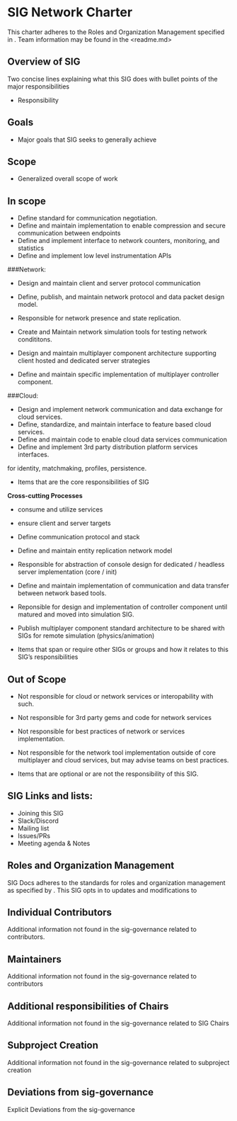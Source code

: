 # SIG Network Charter

This charter adheres to the Roles and Organization Management specified in <sig-governance>.
 Team information may be found in the <readme.md>

## Overview of SIG

Two concise lines explaining what this SIG does with bullet points of the major responsibilities

- Responsibility

## Goals

- Major goals that SIG seeks to generally achieve

## Scope

- Generalized overall scope of work

## In scope
- Define standard for communication negotiation.
- Define and maintain implementation to enable compression and secure communication between endpoints
- Define and implement interface to network counters, monitoring, and statistics
- Define and implement low level instrumentation APIs

###Network:
- Design and maintain client and server protocol communication 
- Define, publish, and maintain network protocol and data packet design model.
- Responsible for network presence and state replication.
- Create and Maintain network simulation tools for testing network condititons.

- Design and maintain multiplayer component architecture supporting client hosted and dedicated server strategies
- Define and maintain specific implementation of multiplayer controller component.

###Cloud:
- Design and implement network communication and data exchange for cloud services.
- Define, standardize, and maintain interface to feature based cloud services.
- Define and maintain code to enable cloud data services communication
- Define and implement 3rd party distribution platform services interfaces.

for identity, matchmaking, profiles, persistence.

- Items that are the core responsibilities of SIG

**Cross-cutting Processes**
- consume and utilize services
- ensure client and server targets
- Define communication protocol and stack
- Define and maintain entity replication network model
- Responsible for abstraction of console design for dedicated / headless server implementation (core / init)
- Define and maintain implementation of communication and data transfer between network based tools.

- Reponsible for design and implementation of controller component until matured and moved into simulation SIG.

- Publish multiplayer component standard architecture to be shared with SIGs for remote simulation (physics/animation)

- Items that span or require other SIGs or groups and how it relates to this SIG’s responsibilities

## Out of Scope
- Not responsible for cloud or network services or interopability with such.
- Not responsible for 3rd party gems and code for network services
- Not responsible for best practices of network or services implementation.
- Not responsible for the network tool implementation outside of core multiplayer and cloud services, but may advise teams on best practices.

- Items that are optional or are not the responsibility of this SIG.

## SIG Links and lists:

- Joining this SIG
- Slack/Discord
- Mailing list
- Issues/PRs
- Meeting agenda & Notes

## Roles and Organization Management

SIG Docs adheres to the standards for roles and organization management as specified by <sig-governance>. This SIG opts in to updates and modifications to <sig-governance>

## Individual Contributors

Additional information not found in the sig-governance related to contributors.

## Maintainers

Additional information not found in the sig-governance related to contributors

## Additional responsibilities of Chairs

Additional information not found in the sig-governance related to SIG Chairs

## Subproject Creation

Additional information not found in the sig-governance related to subproject creation

## Deviations from sig-governance

Explicit Deviations from the sig-governance
